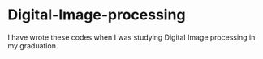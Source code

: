 # Digital-Image-processing
I have wrote these codes when I was studying Digital Image processing in my graduation.
